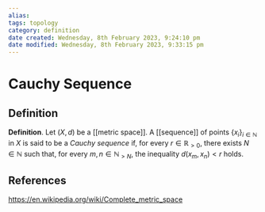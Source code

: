 ```yaml
---
alias: 
tags: topology
category: definition
date created: Wednesday, 8th February 2023, 9:24:10 pm
date modified: Wednesday, 8th February 2023, 9:33:15 pm
---
```

# Cauchy Sequence

## Definition

**Definition**. Let $(X, d)$ be a [[metric space]]. A [[sequence]] of points $\{x_i\}_{i\in\mathbb{N}}$ in $X$ is said to be a _Cauchy sequence_  if, for every $r\in\mathbb{R}_{>0}$, there exists $N\in\mathbb{N}$ such that, for every $m,n\in\mathbb{N}_{>N}$, the inequality $d(x_m,x_n)<r$ holds.

## References

https://en.wikipedia.org/wiki/Complete_metric_space